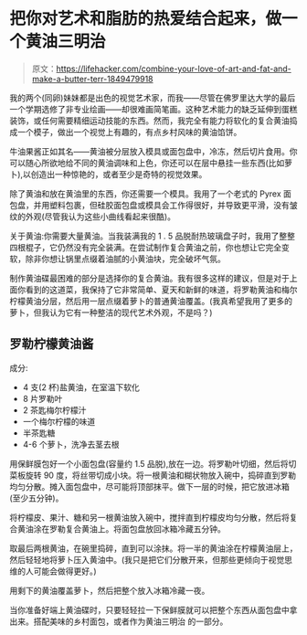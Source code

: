 # 把你对艺术和脂肪的热爱结合起来，做一个黄油三明治

> 原文：<https://lifehacker.com/combine-your-love-of-art-and-fat-and-make-a-butter-terr-1849479918>

我的两个(同卵)妹妹都是出色的视觉艺术家，而我——尽管在佛罗里达大学的最后一个学期选修了非专业绘画——却很难画简笔画。这种艺术能力的缺乏延伸到蛋糕装饰，或任何需要精细运动技能的东西。然而，我完全有能力将软化的复合黄油捣成一个模子，做出一个视觉上有趣的，有点乡村风味的黄油馅饼。



牛油果酱正如其名——黄油被分层放入模具或面包盘中，冷冻，然后切片食用。你可以随心所欲地给不同的黄油调味和上色，你还可以在层中悬挂一些东西(比如萝卜),以创造出一种惊艳的，或者至少是奇特的视觉效果。

除了黄油和放在黄油里的东西，你还需要一个模具。我用了一个老式的 Pyrex 面包盘，并用塑料包裹，但硅胶面包盘或模具会工作得很好，并导致更平滑，没有皱纹的外观(尽管我认为这些小曲线看起来很酷)。

关于黄油:你需要大量黄油。当我装满我的 1 . 5 品脱耐热玻璃盘子时，我用了整整四根棍子，它仍然没有完全装满。在尝试制作复合黄油之前，你也想让它完全变软，除非你想让锅里点缀着油腻的小黄油块，完全破坏气氛。

制作黄油碟最困难的部分是选择你的复合黄油。我有很多这样的建议，但是对于上面你看到的这道菜，我保持了它非常简单、夏天和新鲜的味道，将罗勒黄油和梅尔柠檬黄油分层，然后用一层点缀着萝卜的普通黄油覆盖。(我真希望我用了更多的萝卜，但我认为它有一种整洁的现代艺术外观，不是吗？)

## 罗勒柠檬黄油酱

成分:

*   4 支(2 杯)盐黄油，在室温下软化
*   8 片罗勒叶
*   2 茶匙梅尔柠檬汁
*   一个梅尔柠檬的味道
*   半茶匙糖
*   4-6 个萝卜，洗净去茎去根

用保鲜膜包好一个小面包盘(容量约 1.5 品脱),放在一边。将罗勒叶切细，然后将切菜板旋转 90 度，将丝带切成小块。将一根黄油和糊状物放入碗中，捣碎直到罗勒均匀分散。摊入面包盘中，尽可能将顶部抹平。做下一层的时候，把它放进冰箱(至少五分钟)。

将柠檬皮、果汁、糖和另一根黄油放入碗中，搅拌直到柠檬皮均匀分散，然后将复合黄油涂在罗勒复合黄油上。将面包盘放回冰箱冷藏五分钟。

取最后两根黄油，在碗里捣碎，直到可以涂抹。将一半的黄油涂在柠檬黄油层上，然后轻轻地将萝卜压入黄油中。(我只是把它们分散开来，但那些更倾向于视觉思维的人可能会做得更好。)

用剩下的黄油覆盖萝卜，然后把整个放入冰箱冷藏一夜。

当你准备好端上黄油碟时，只要轻轻拉一下保鲜膜就可以把整个东西从面包盘中拿出来。搭配美味的乡村面包，或者作为黄油三明治 的一部分。